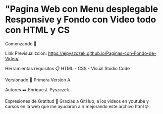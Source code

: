 # "Pagina Web con Menu desplegable Responsive y Fondo con Video todo con HTML y CS

Comenzando 🚀

Link Previsualizcion: https://ejpyszczek.github.io/Paginas-con-Fondo-de-Video/

Herramientas requisitos 📋 HTML - CSS - Visual Studio Code

Versionado 📌 Primera Version A

Autores ✒️ Enrique J. Pyszczek

Expresiones de Gratitud 🎁 Gracias a GitHub, a los videos en youtube y cursos en la web que me ayudaron a ir mejorando este archivo html 🤓.
